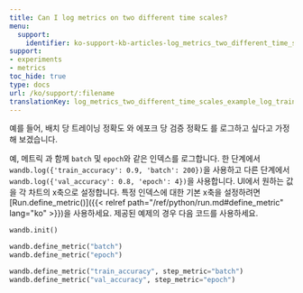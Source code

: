 ```yaml
---
title: Can I log metrics on two different time scales?
menu:
  support:
    identifier: ko-support-kb-articles-log_metrics_two_different_time_scales_example_log_training
support:
- experiments
- metrics
toc_hide: true
type: docs
url: /ko/support/:filename
translationKey: log_metrics_two_different_time_scales_example_log_training
---
```

예를 들어, 배치 당 트레이닝 정확도 와 에포크 당 검증 정확도 를 로그하고 싶다고 가정해 보겠습니다.

예, 메트릭 과 함께 `batch` 및 `epoch`와 같은 인덱스를 로그합니다. 한 단계에서 `wandb.log({'train_accuracy': 0.9, 'batch': 200})`을 사용하고 다른 단계에서 `wandb.log({'val_accuracy': 0.8, 'epoch': 4})`을 사용합니다. UI에서 원하는 값을 각 차트의 x축으로 설정합니다. 특정 인덱스에 대한 기본 x축을 설정하려면 [Run.define_metric()]({{< relref path="/ref/python/run.md#define_metric" lang="ko" >}})을 사용하세요. 제공된 예제의 경우 다음 코드를 사용하세요.

```python
wandb.init()

wandb.define_metric("batch")
wandb.define_metric("epoch")

wandb.define_metric("train_accuracy", step_metric="batch")
wandb.define_metric("val_accuracy", step_metric="epoch")
```
